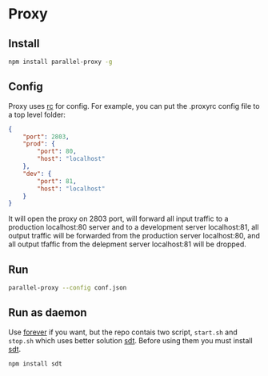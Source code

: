 # Proxy

## Install

```sh
npm install parallel-proxy -g
```

## Config

Proxy uses [rc](https://github.com/dominictarr/rc) for config. For example, you can put the .proxyrc config file to a top level folder:


```json
{
	"port": 2803,
	"prod": {
		"port": 80,
		"host": "localhost"
	},
	"dev": {
		"port": 81,
		"host": "localhost"
	}
}
```

It will open the proxy on 2803 port, will forward all input traffic to a production localhost:80 server and to a development server localhost:81, all output traffic will be forwarded from the production server localhost:80, and all output tfaffic from the delepment server localhost:81 will be dropped.

## Run

```sh
parallel-proxy --config conf.json
```

## Run as daemon

Use [forever](https://github.com/nodejitsu/forever) if you want, but the repo contais two script, ```start.sh``` and ```stop.sh``` which uses better solution [sdt](https://github.com/grudzinski/sdt). Before using them you must install [sdt](https://github.com/grudzinski/sdt).

```
npm install sdt
```
